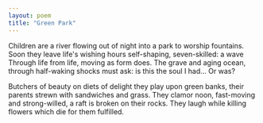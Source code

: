 ```yaml
---
layout: poem
title: "Green Park"
---
```


Children are a river flowing out of night
into a park to worship fountains. Soon
they leave life's wishing hours
self-shaping, seven-skilled:
a wave
Through life from life, moving as form does.
The grave
and aging ocean, through half-waking shocks
must ask: is this the soul I had...
Or was?

Butchers of beauty on diets of delight
they play upon green banks, their parents strewn
with sandwiches and grass. They clamor noon,
fast-moving and strong-willed,
a raft
is broken on their rocks.
They laugh
while killing flowers
which die for them
fulfilled.
